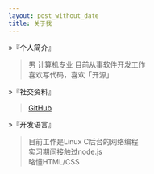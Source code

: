```yaml
---
layout: post_without_date
title: 关于我
---
```


&raquo;『个人简介』

> 男 计算机专业 目前从事软件开发工作  
> 喜欢写代码，喜欢「开源」  

&raquo;『社交资料』

>  [GitHub]



&raquo;『开发语言』

> 目前工作是Linux C后台的网络编程   
> 实习期间接触过node.js   
> 略懂HTML/CSS  





[GitHub]:http://github.com/ygxqqx
